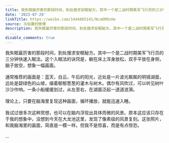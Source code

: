 ```yaml
---
title: 我失眠最厉害的那段时间，到处搜求安眠秘方。其中一个是二战时期美军飞行员的三分钟快速入眠法。这个入眠法的诀窍是，躺在床上浑身放松，双手平放在身侧，脑子放...
date: '2023-07-29'
linkTitle: https://weibo.com/1444865141/Nca6M9zHo
source: 马伯庸的微博
description: 我失眠最厉害的那段时间，到处搜求安眠秘方。其中一个是二战时期美军飞行员的三分钟快速入眠法。这个入眠法的诀窍是，躺在床上浑身放松，双手平放在身侧，脑子放空，想象一幅画面。<br><br>通常推荐的画面是：蓝天，白云，午后的阳光，近处是一片波光粼粼的明镜湖面，远处是碧绿色的山坡，缀着郁郁葱葱的灌木与树木。偶尔有风吹过，可以听见树叶沙沙作响。一条小船缓缓划过，从左至右，在湖面泛起一道道涟漪。<br><br>理论上，只要在脑海里复现这种画面，循环播放，就能迅速入睡。<br><br>我试过很多次这种冥想，也可以在脑内浮现出具体而微的风景。原本这应该只存在于我的想象中，没想到今天在大龙池这里，发现了像素级的风景复刻。这张照片，和我脑海里的画面，简直是一模一样。但我不是惊喜，而是有点惊恐。<br><br>
  ...
disable_comments: true
---
```

我失眠最厉害的那段时间，到处搜求安眠秘方。其中一个是二战时期美军飞行员的三分钟快速入眠法。这个入眠法的诀窍是，躺在床上浑身放松，双手平放在身侧，脑子放空，想象一幅画面。<br><br>通常推荐的画面是：蓝天，白云，午后的阳光，近处是一片波光粼粼的明镜湖面，远处是碧绿色的山坡，缀着郁郁葱葱的灌木与树木。偶尔有风吹过，可以听见树叶沙沙作响。一条小船缓缓划过，从左至右，在湖面泛起一道道涟漪。<br><br>理论上，只要在脑海里复现这种画面，循环播放，就能迅速入睡。<br><br>我试过很多次这种冥想，也可以在脑内浮现出具体而微的风景。原本这应该只存在于我的想象中，没想到今天在大龙池这里，发现了像素级的风景复刻。这张照片，和我脑海里的画面，简直是一模一样。但我不是惊喜，而是有点惊恐。<br><br> ...